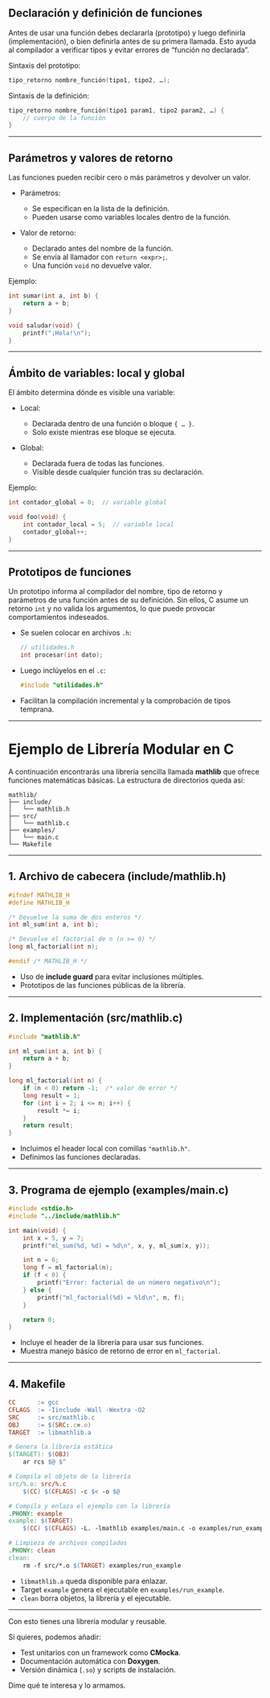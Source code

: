 ## Declaración y definición de funciones

Antes de usar una función debes declararla (prototipo) y luego definirla (implementación), o bien definirla antes de su primera llamada. Esto ayuda al compilador a verificar tipos y evitar errores de “función no declarada”.

Sintaxis del prototipo:

```c
tipo_retorno nombre_función(tipo1, tipo2, …);
```

Sintaxis de la definición:

```c
tipo_retorno nombre_función(tipo1 param1, tipo2 param2, …) {
    // cuerpo de la función
}
```

---

## Parámetros y valores de retorno

Las funciones pueden recibir cero o más parámetros y devolver un valor.

- Parámetros:
    
    - Se especifican en la lista de la definición.
    - Pueden usarse como variables locales dentro de la función.
- Valor de retorno:
    
    - Declarado antes del nombre de la función.
    - Se envía al llamador con `return <expr>;`.
    - Una función `void` no devuelve valor.

Ejemplo:

```c
int sumar(int a, int b) {
    return a + b;
}

void saludar(void) {
    printf("¡Hola!\n");
}
```

---

## Ámbito de variables: local y global

El ámbito determina dónde es visible una variable:

- Local:
    
    - Declarada dentro de una función o bloque `{ … }`.
    - Solo existe mientras ese bloque se ejecuta.
- Global:
    
    - Declarada fuera de todas las funciones.
    - Visible desde cualquier función tras su declaración.

Ejemplo:

```c
int contador_global = 0;  // variable global

void foo(void) {
    int contador_local = 5;  // variable local
    contador_global++;
}
```

---

## Prototipos de funciones

Un prototipo informa al compilador del nombre, tipo de retorno y parámetros de una función antes de su definición. Sin ellos, C asume un retorno `int` y no valida los argumentos, lo que puede provocar comportamientos indeseados.

- Se suelen colocar en archivos `.h`:
    
    ```c
    // utilidades.h
    int procesar(int dato);
    ```
    
- Luego inclúyelos en el `.c`:
    
    ```c
    #include "utilidades.h"
    ```
    
- Facilitan la compilación incremental y la comprobación de tipos temprana.
    

---

# Ejemplo de Librería Modular en C

A continuación encontrarás una librería sencilla llamada **mathlib** que ofrece funciones matemáticas básicas. La estructura de directorios queda así:

```
mathlib/
├── include/
│   └── mathlib.h
├── src/
│   └── mathlib.c
├── examples/
│   └── main.c
└── Makefile
```

---

## 1. Archivo de cabecera (include/mathlib.h)

```c
#ifndef MATHLIB_H
#define MATHLIB_H

/* Devuelve la suma de dos enteros */
int ml_sum(int a, int b);

/* Devuelve el factorial de n (n >= 0) */
long ml_factorial(int n);

#endif /* MATHLIB_H */
```

- Uso de **include guard** para evitar inclusiones múltiples.
- Prototipos de las funciones públicas de la librería.

---

## 2. Implementación (src/mathlib.c)

```c
#include "mathlib.h"

int ml_sum(int a, int b) {
    return a + b;
}

long ml_factorial(int n) {
    if (n < 0) return -1;  /* valor de error */
    long result = 1;
    for (int i = 2; i <= n; i++) {
        result *= i;
    }
    return result;
}
```

- Incluimos el header local con comillas `"mathlib.h"`.
- Definimos las funciones declaradas.

---

## 3. Programa de ejemplo (examples/main.c)

```c
#include <stdio.h>
#include "../include/mathlib.h"

int main(void) {
    int x = 5, y = 7;
    printf("ml_sum(%d, %d) = %d\n", x, y, ml_sum(x, y));

    int n = 6;
    long f = ml_factorial(n);
    if (f < 0) {
        printf("Error: factorial de un número negativo\n");
    } else {
        printf("ml_factorial(%d) = %ld\n", n, f);
    }

    return 0;
}
```

- Incluye el header de la librería para usar sus funciones.
- Muestra manejo básico de retorno de error en `ml_factorial`.

---

## 4. Makefile

```makefile
CC      := gcc
CFLAGS  := -Iinclude -Wall -Wextra -O2
SRC     := src/mathlib.c
OBJ     := $(SRC:.c=.o)
TARGET  := libmathlib.a

# Genera la librería estática
$(TARGET): $(OBJ)
    ar rcs $@ $^

# Compila el objeto de la librería
src/%.o: src/%.c
    $(CC) $(CFLAGS) -c $< -o $@

# Compila y enlaza el ejemplo con la librería
.PHONY: example
example: $(TARGET)
    $(CC) $(CFLAGS) -L. -lmathlib examples/main.c -o examples/run_example

# Limpieza de archivos compilados
.PHONY: clean
clean:
    rm -f src/*.o $(TARGET) examples/run_example
```

- `libmathlib.a` queda disponible para enlazar.
- Target `example` genera el ejecutable en `examples/run_example`.
- `clean` borra objetos, la librería y el ejecutable.

---

Con esto tienes una librería modular y reusable.

Si quieres, podemos añadir:

- Test unitarios con un framework como **CMocka**.
- Documentación automátic­a con **Doxygen**.
- Versión dinámica (`.so`) y scripts de instalación.

Dime qué te interesa y lo armamos.